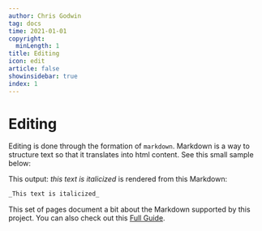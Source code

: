 ```yaml
---
author: Chris Godwin
tag: docs
time: 2021-01-01
copyright:
  minLength: 1
title: Editing
icon: edit
article: false
showinsidebar: true
index: 1
---
```


# Editing
Editing is done through the formation of `markdown`. Markdown is a way to
structure text so that it translates into html content. See this small sample
below:

This output: _this text is italicized_ is rendered from this Markdown:

```md
_This text is italicized_
```

This set of pages document a bit about the Markdown supported by this project.
You can also check out this [Full Guide](https://vuepress-theme-hope.github.io/v2/guide/get-started/markdown.html#align).